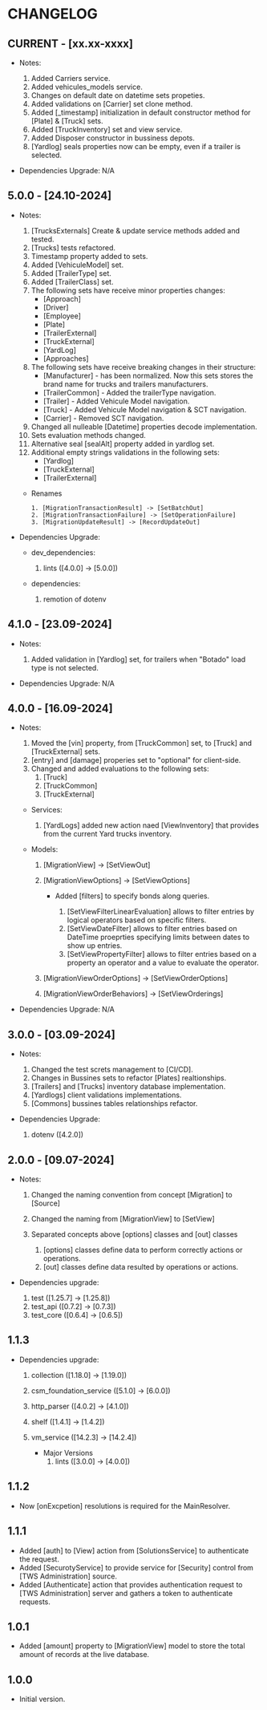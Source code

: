 # CHANGELOG

## CURRENT - [xx.xx-xxxx]

- Notes:
    1. Added Carriers service.
    2. Added vehicules_models service.
    3. Changes on default date on datetime sets propeties.
    4. Added validations on [Carrier] set clone method.
    5. Added [_timestamp] initialization in default constructor method for [Plate] & [Truck] sets.
    6. Added [TruckInventory] set and view service.
    7. Added Disposer constructor in bussiness depots.
    8. [Yardlog] seals properties now can be empty, even if a trailer is selected.

- Dependencies Upgrade: N/A

## 5.0.0 - [24.10-2024]

- Notes:

    1. [TrucksExternals] Create & update service methods added and tested.
    2. [Trucks] tests refactored.
    3. Timestamp property added to sets.
    4. Added [VehiculeModel] set.
    5. Added [TrailerType] set.
    6. Added [TrailerClass] set.
    7. The following sets have receive minor properties changes:
        - [Approach]
        - [Driver]
        - [Employee]
        - [Plate]
        - [TrailerExternal]
        - [TruckExternal]
        - [YardLog]
        - [Approaches]
    8. The following sets have receive breaking changes in their structure:
        - [Manufacturer] -  has been normalized. Now this sets stores the brand name for trucks and trailers manufacturers.
        - [TrailerCommon] - Added the trailerType navigation.
        - [Trailer] - Added Vehicule Model navigation.
        - [Truck] - Added Vehicule Model navigation & SCT navigation.
        - [Carrier] -  Removed SCT navigation.
    9. Changed all nulleable [Datetime] properties decode implementation.
    10. Sets evaluation methods changed.
    11. Alternative seal [sealAlt] property added in yardlog set.
    12. Additional empty strings validations in the following sets:
        - [Yardlog]
        - [TruckExternal]
        - [TrailerExternal]

  - Renames

        1. [MigrationTransactionResult] -> [SetBatchOut]
        2. [MigrationTransactionFailure] -> [SetOperationFailure]
        3. [MigrationUpdateResult] -> [RecordUpdateOut]

- Dependencies Upgrade:

  - dev_dependencies:

    1. lints ([4.0.0] -> [5.0.0])
  
  - dependencies:

    1. remotion of dotenv

## 4.1.0 - [23.09-2024]

- Notes:

    1. Added validation in [Yardlog] set, for trailers when "Botado" load type is not selected.

- Dependencies Upgrade: N/A

## 4.0.0 - [16.09-2024]

- Notes:

    1. Moved the [vin] property, from [TruckCommon] set, to [Truck] and [TruckExternal] sets.
    2. [entry] and [damage] properies set to "optional" for client-side.
    3. Changed and added evaluations to the following sets:
        1. [Truck]
        2. [TruckCommon]
        3. [TruckExternal]

  - Services:

    1. [YardLogs] added new action naed [ViewInventory] that provides from the current Yard trucks inventory.

  - Models:

    1. [MigrationView] -> [SetViewOut]
    2. [MigrationViewOptions] -> [SetViewOptions]

        - Added [filters] to specify bonds along queries.

            1. [SetViewFilterLinearEvaluation] allows to filter entries by logical operators based on specific filters.
            2. [SetViewDateFilter] allows to filter entries based on DateTime proeprties specifying limits between dates to show up entries.
            3. [SetViewPropertyFilter] allows to filter entries based on a property an operator and a value to evaluate the operator.

    3. [MigrationViewOrderOptions] -> [SetViewOrderOptions]
    4. [MigrationViewOrderBehaviors] -> [SetViewOrderings]

- Dependencies Upgrade: N/A

## 3.0.0 - [03.09-2024]

- Notes:

    1. Changed the test screts management to [CI/CD].
    2. Changes in Bussines sets to refactor [Plates] realtionships.
    3. [Trailers] and [Trucks] inventory database implementation.
    4. [Yardlogs] client validations implementations.
    5. [Commons] bussines tables relationships refactor.

- Dependencies Upgrade:

    1. dotenv ([4.2.0])

## 2.0.0 - [09.07-2024]

- Notes:

    1. Changed the naming convention from concept [Migration] to [Source]
    2. Changed the naming from [MigrationView] to [SetView]
    3. Separated concepts above [options] classes and [out] classes

        1. [options] classes define data to perform correctly actions or operations.
        2. [out] classes define data resulted by operations or actions.

- Dependencies upgrade:

    1. test ([1.25.7] -> [1.25.8])
    2. test_api ([0.7.2] -> [0.7.3])
    3. test_core ([0.6.4] -> [0.6.5])

## 1.1.3

- Dependencies upgrade:

    1. collection ([1.18.0] -> [1.19.0])
    2. csm_foundation_service ([5.1.0] -> [6.0.0])
    3. http_parser ([4.0.2] -> [4.1.0])
    4. shelf ([1.4.1] -> [1.4.2])
    5. vm_service ([14.2.3] -> [14.2.4])

        - Major Versions
            1. lints ([3.0.0] -> [4.0.0])

## 1.1.2

- Now [onExcpetion] resolutions is required for the MainResolver.

## 1.1.1

- Added [auth] to [View] action from [SolutionsService] to authenticate the request.
- Added [SecurotyService] to provide service for [Security] control from [TWS Administration] source.
- Added [Authenticate] action that provides authentication request to [TWS Administration] server and gathers a token to authenticate requests.

## 1.0.1

- Added [amount] property to [MigrationView] model to store the total amount of records at the live database.

## 1.0.0

- Initial version.
